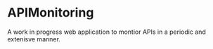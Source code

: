 # APIMonitoring

A work in progress web application to montior APIs in a periodic and extenisve manner.
